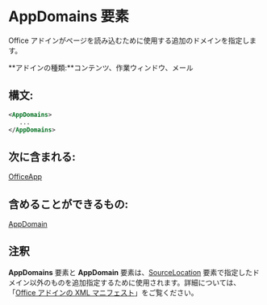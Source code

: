 
# <a name="appdomains-element"></a>AppDomains 要素
Office アドインがページを読み込むために使用する追加のドメインを指定します。

 **アドインの種類:**コンテンツ、作業ウィンドウ、メール


## <a name="syntax:"></a>構文:


```XML
<AppDomains>
   ...
</AppDomains>
```


## <a name="contained-in:"></a>次に含まれる:

[OfficeApp](../../reference/manifest/officeapp.md)


## <a name="can-contain:"></a>含めることができるもの:

[AppDomain](../../reference/manifest/appdomain.md)


## <a name="remarks"></a>注釈

**AppDomains** 要素と **AppDomain** 要素は、[SourceLocation](../../reference/manifest/sourcelocation.md) 要素で指定したドメイン以外のものを追加指定するために使用されます。詳細については、「[Office アドインの XML マニフェスト](../../docs/overview/add-in-manifests.md)」をご覧ください。

